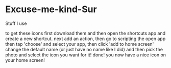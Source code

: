 # Excuse-me-kind-Sur
Stuff I use

to get these icons first download them and then open the shortcuts app and create a new shortcut. next add an action, then go to scripting the open app then tap 'choose'  and select your app, then click 'add to home screen' change the default name (or just have no name like I did) and then pick the photo and select the icon you want for it! done! you now have a nice icon on your home screen!
